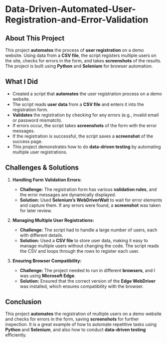 # Data-Driven-Automated-User-Registration-and-Error-Validation

## **About This Project**
This project **automates** the process of **user registration** on a demo website. Using data from a **CSV file**, the script registers multiple users on the site, checks for errors in the form, and takes **screenshots** of the results. The project is built using **Python** and **Selenium** for browser automation.

## **What I Did**
- Created a script that **automates** the user registration process on a demo website.
- The script reads **user data** from a **CSV file** and enters it into the registration form.
- **Validates** the registration by checking for any errors (e.g., invalid email or password mismatch).
- If errors occur, the script takes **screenshots** of the form with the error messages.
- If the registration is successful, the script saves a **screenshot** of the success page.
- This project demonstrates how to do **data-driven testing** by automating multiple user registrations.

## **Challenges & Solutions**
1. **Handling Form Validation Errors:**
   - **Challenge:** The registration form has various **validation rules**, and the error messages are dynamically displayed.
   - **Solution:** Used **Selenium’s WebDriverWait** to wait for error elements and capture them. If any errors were found, a **screenshot** was taken for later review.

2. **Managing Multiple User Registrations:**
   - **Challenge:** The script had to handle a large number of users, each with different details.
   - **Solution:** Used a **CSV file** to store user data, making it easy to manage multiple users without changing the code. The script reads the CSV and loops through the rows to register each user.

3. **Ensuring Browser Compatibility:**
   - **Challenge:** The project needed to run in different **browsers**, and I was using **Microsoft Edge**.
   - **Solution:** Ensured that the correct version of the **Edge WebDriver** was installed, which ensures compatibility with the browser.

## **Conclusion**
This project **automates** the registration of multiple users on a demo website and checks for errors in the form, saving **screenshots** for further inspection. It is a great example of how to automate repetitive tasks using **Python** and **Selenium**, and also how to conduct **data-driven testing** efficiently.

